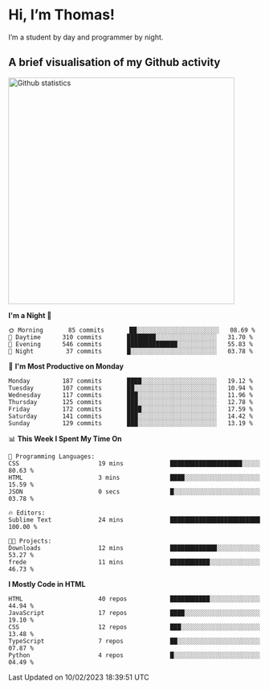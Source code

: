 # Hi, I’m Thomas!
I’m a student by day and programmer by night.

## A brief visualisation of my Github activity

<img title="My Github statistics" alt="Github statistics" width="450px" src="https://github-readme-stats.vercel.app/api?username=thomasrettig&show_icons=true&include_all_commits=true&count_private=true&&hide=issues&theme=tokyonight&border_radius=6px"/>

<!--START_SECTION:waka-->
**I'm a Night 🦉** 

```text
🌞 Morning       85 commits       ██░░░░░░░░░░░░░░░░░░░░░░░   08.69 % 
🌆 Daytime      310 commits       ████████░░░░░░░░░░░░░░░░░   31.70 % 
🌃 Evening      546 commits       ██████████████░░░░░░░░░░░   55.83 % 
🌙 Night         37 commits       █░░░░░░░░░░░░░░░░░░░░░░░░   03.78 % 

```
📅 **I'm Most Productive on Monday** 

```text
Monday         187 commits       ████░░░░░░░░░░░░░░░░░░░░░   19.12 % 
Tuesday        107 commits       ██░░░░░░░░░░░░░░░░░░░░░░░   10.94 % 
Wednesday      117 commits       ███░░░░░░░░░░░░░░░░░░░░░░   11.96 % 
Thursday       125 commits       ███░░░░░░░░░░░░░░░░░░░░░░   12.78 % 
Friday         172 commits       ████░░░░░░░░░░░░░░░░░░░░░   17.59 % 
Saturday       141 commits       ███░░░░░░░░░░░░░░░░░░░░░░   14.42 % 
Sunday         129 commits       ███░░░░░░░░░░░░░░░░░░░░░░   13.19 % 

```


📊 **This Week I Spent My Time On** 

```text
💬 Programming Languages: 
CSS                      19 mins             ████████████████████░░░░░   80.63 % 
HTML                     3 mins              ████░░░░░░░░░░░░░░░░░░░░░   15.59 % 
JSON                     0 secs              █░░░░░░░░░░░░░░░░░░░░░░░░   03.78 % 

🔥 Editors: 
Sublime Text             24 mins             █████████████████████████   100.00 % 

🐱‍💻 Projects: 
Downloads                12 mins             █████████████░░░░░░░░░░░░   53.27 % 
frede                    11 mins             ███████████░░░░░░░░░░░░░░   46.73 % 

```

**I Mostly Code in HTML** 

```text
HTML                     40 repos            ███████████░░░░░░░░░░░░░░   44.94 % 
JavaScript               17 repos            ████░░░░░░░░░░░░░░░░░░░░░   19.10 % 
CSS                      12 repos            ███░░░░░░░░░░░░░░░░░░░░░░   13.48 % 
TypeScript               7 repos             ██░░░░░░░░░░░░░░░░░░░░░░░   07.87 % 
Python                   4 repos             █░░░░░░░░░░░░░░░░░░░░░░░░   04.49 % 

```



 Last Updated on 10/02/2023 18:39:51 UTC
<!--END_SECTION:waka-->
